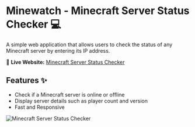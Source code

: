 # Minewatch - Minecraft Server Status Checker 💻

A simple web application that allows users to check the status of any Minecraft server by entering its IP address.

🔗 **Live Website:** [Minecraft Server Status Checker](https://mtrsvn.github.io/Minewatch/)

## Features ✨
- Check if a Minecraft server is online or offline
- Display server details such as player count and version
- Fast and Responsive

![Minecraft Server Status Checker](img/thumbnail.png)
